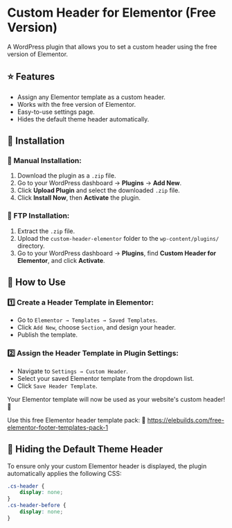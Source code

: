 # Custom Header for Elementor (Free Version)

A WordPress plugin that allows you to set a custom header using the free version of Elementor.

## ⭐ Features
- Assign any Elementor template as a custom header.
- Works with the free version of Elementor.
- Easy-to-use settings page.
- Hides the default theme header automatically.

## 🔧 Installation

### 📌 Manual Installation:
1. Download the plugin as a `.zip` file.
2. Go to your WordPress dashboard → **Plugins** → **Add New**.
3. Click **Upload Plugin** and select the downloaded `.zip` file.
4. Click **Install Now**, then **Activate** the plugin.

### 📌 FTP Installation:
1. Extract the `.zip` file.
2. Upload the `custom-header-elementor` folder to the `wp-content/plugins/` directory.
3. Go to your WordPress dashboard → **Plugins**, find **Custom Header for Elementor**, and click **Activate**.

## 🚀 How to Use
### 1️⃣ Create a Header Template in Elementor:
- Go to `Elementor → Templates → Saved Templates`.
- Click `Add New`, choose `Section`, and design your header.
- Publish the template.

### 2️⃣ Assign the Header Template in Plugin Settings:
- Navigate to `Settings → Custom Header`.
- Select your saved Elementor template from the dropdown list.
- Click `Save Header Template`.

Your Elementor template will now be used as your website's custom header! 🎉

Use this free Elementor header template pack:
🔗 https://elebuilds.com/free-elementor-footer-templates-pack-1

## 🎨 Hiding the Default Theme Header
To ensure only your custom Elementor header is displayed, the plugin automatically applies the following CSS:

```css
.cs-header {
    display: none;
}
.cs-header-before {
    display: none;
}
